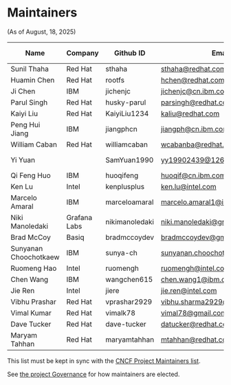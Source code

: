 # Maintainers

<!-- markdownlint-disable  MD013 -->
<!-- Teporarily disable MD013 - Line length to keep the table formatting  -->

(As of August, 18, 2025) <!-- For every PR that modifies this file, please update the PR creation date here accordingly -->

| Name                  | Company    | Github ID      | Email                            | Role              | Last sign up |
| --------------------- | ---------- | -------------- | -------------------------------- | ----------------- | ------------ |
| Sunil Thaha           | Red Hat    | sthaha         | <sthaha@redhat.com>              | Project Lead      | 16/07/2025   |
| Huamin Chen           | Red Hat    | rootfs         | <hchen@redhat.com>               |                   |              |
| Ji Chen               | IBM        | jichenjc       | <jichenjc@cn.ibm.com>            |                   |              |
| Parul Singh           | Red Hat    | husky-parul    | <parsingh@redhat.com>            |                   |              |
| Kaiyi Liu             | Red Hat    | KaiyiLiu1234   | <kaliu@redhat.com>               |                   |              |
| Peng Hui Jiang        | IBM        | jiangphcn      | <jiangph@cn.ibm.com>             |                   |              |
| William Caban         | Red Hat    | williamcaban   | <wcabanba@redhat.com>            |                   |              |
| Yi Yuan               |         | SamYuan1990    | <yy19902439@126.com>             |    Community Engagement   |01/08/2025              |
| Qi Feng Huo           | IBM        | huoqifeng      | <huoqif@cn.ibm.com>              |                   |              |
| Ken Lu                | Intel      | kenplusplus    | <ken.lu@intel.com>               |                   |              |
| Marcelo Amaral        | IBM        | marceloamaral  | <marcelo.amaral1@ibm.com>        |                   |              |
| Niki Manoledaki       | Grafana Labs | nikimanoledaki | <niki.manoledaki@grafana.com>  |                   |              |
| Brad McCoy            | Basiq      | bradmccoydev   | <bradmccoydev@gmail.com>         |                   |              |
| Sunyanan Choochotkaew | IBM        | sunya-ch       | <sunyanan.choochotkaew1@ibm.com> | Community Engagement|01/08/2025  |
| Ruomeng Hao           | Intel      | ruomengh       | <ruomengh@intel.com>             |                   |              |
| Chen Wang             | IBM        | wangchen615    | <chen.wang1@ibm.com>             |                   |              |
| Jie Ren               | Intel      | jiere          | <jie.ren@intel.com>              |                   |              |
| Vibhu Prashar         | Red Hat    | vprashar2929   | <vibhu.sharma2929@gmail.com>     | Maintainer        |              |
| Vimal Kumar           | Red Hat    | vimalk78       | <vimal78@gmail.com>              |                   |              |
| Dave Tucker           | Red Hat    | dave-tucker    | <datucker@redhat.com>            |                   |              |
| Maryam Tahhan         | Red Hat    | maryamtahhan   | <mtahhan@redhat.com>             |                   |              |
<!-- markdownlint-enable  MD013 -->

This list must be kept in sync with the
[CNCF Project Maintainers list](https://github.com/cncf/foundation/blob/master/project-maintainers.csv).

See [the project Governance](GOVERNANCE.md) for how maintainers are elected.
